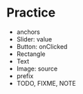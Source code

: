Practice
===
+ anchors
+ Slider: value
+ Button: onClicked
+ Rectangle
+ Text
+ Image: source
+ prefix
+ TODO, FIXME, NOTE
